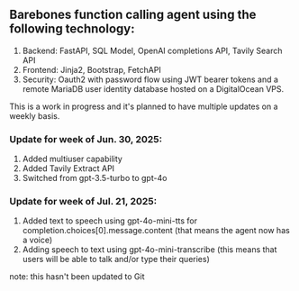 ## Barebones function calling agent using the following technology: 

1. Backend: FastAPI, SQL Model, OpenAI completions API, Tavily Search API
2. Frontend: Jinja2, Bootstrap, FetchAPI
3. Security: Oauth2 with password flow using JWT bearer tokens and a remote MariaDB user identity database hosted on a DigitalOcean VPS.

This is a work in progress and it's planned to have multiple updates on a weekly basis.

### Update for week of Jun. 30, 2025:

1. Added multiuser capability
2. Added Tavily Extract API
3. Switched from gpt-3.5-turbo to gpt-4o

### Update for week of Jul. 21, 2025:

1. Added text to speech using gpt-4o-mini-tts for completion.choices[0].message.content (that means the agent now has a voice)
2. Adding speech to text using gpt-4o-mini-transcribe (this means that users will be able to talk and/or type their queries)
   
note: this hasn't been updated to Git
